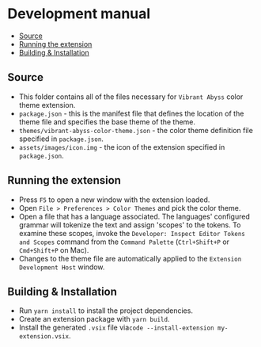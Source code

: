 # Development manual

* [Source](#source)
* [Running the extension](#running-the-extension)
* [Building & Installation](#building--installation)

## Source

* This folder contains all of the files necessary for `Vibrant Abyss` color theme
  extension.
* `package.json` - this is the manifest file that defines the location of the
  theme file and specifies the base theme of the theme.
* `themes/vibrant-abyss-color-theme.json` - the color theme definition file specified
  in `package.json`.
* `assets/images/icon.img` - the icon of the extension specified in `package.json`.

## Running the extension

* Press `F5` to open a new window with the extension loaded.
* Open `File > Preferences > Color Themes` and pick the color theme.
* Open a file that has a language associated. The languages' configured grammar will
  tokenize the text and assign 'scopes' to the tokens. To examine these scopes, invoke
  the `Developer: Inspect Editor Tokens and Scopes` command from the `Command Palette`
  (`Ctrl+Shift+P` or `Cmd+Shift+P` on Mac).
* Changes to the theme file are automatically applied to the
  `Extension Development Host` window.

## Building & Installation

* Run `yarn install` to install the project dependencies.
* Create an extension package with `yarn build`.
* Install the generated `.vsix` file via`code --install-extension my-extension.vsix`.
